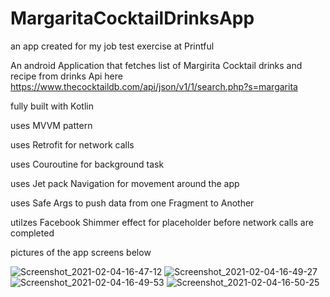 # MargaritaCocktailDrinksApp 

an app created for my job test exercise at Printful

An android Application that fetches list of Margirita Cocktail drinks and recipe from drinks Api here https://www.thecocktaildb.com/api/json/v1/1/search.php?s=margarita

fully built with Kotlin

uses MVVM pattern

uses Retrofit for network calls 

uses Couroutine for background task

uses Jet pack Navigation for movement around the app

uses Safe Args to push data from one Fragment to Another

utilzes Facebook Shimmer effect for placeholder before network calls are completed

pictures of the app screens below

![Screenshot_2021-02-04-16-47-12](https://user-images.githubusercontent.com/44091450/106928656-43af8200-66c8-11eb-98f1-02d9e8650228.png)
![Screenshot_2021-02-04-16-49-27](https://user-images.githubusercontent.com/44091450/106933293-0aebc900-6719-11eb-84f8-d905e96361e4.png)
![Screenshot_2021-02-04-16-49-53](https://user-images.githubusercontent.com/44091450/106928658-44e0af00-66c8-11eb-9fd5-07828c1b0397.png)
![Screenshot_2021-02-04-16-50-25](https://user-images.githubusercontent.com/44091450/106928672-47430900-66c8-11eb-82cc-1460c5400e45.png)







